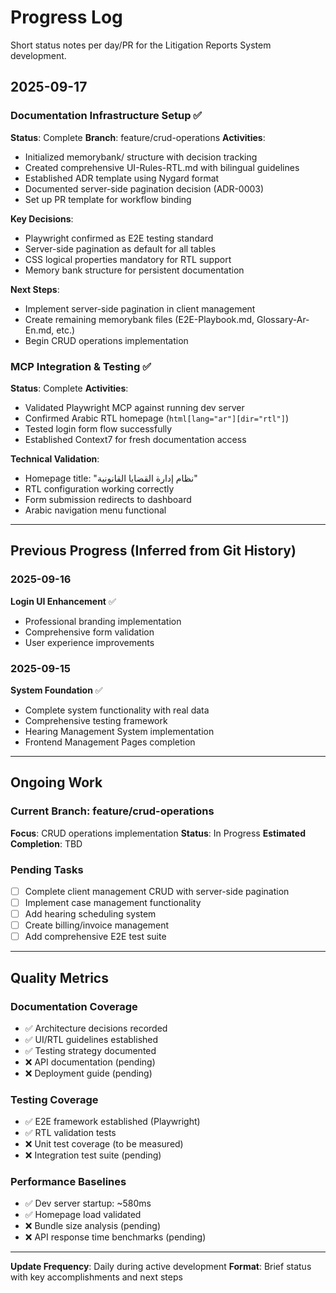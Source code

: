 # Progress Log

Short status notes per day/PR for the Litigation Reports System development.

## 2025-09-17

### Documentation Infrastructure Setup ✅
**Status**: Complete
**Branch**: feature/crud-operations
**Activities**:
- Initialized memorybank/ structure with decision tracking
- Created comprehensive UI-Rules-RTL.md with bilingual guidelines
- Established ADR template using Nygard format
- Documented server-side pagination decision (ADR-0003)
- Set up PR template for workflow binding

**Key Decisions**:
- Playwright confirmed as E2E testing standard
- Server-side pagination as default for all tables
- CSS logical properties mandatory for RTL support
- Memory bank structure for persistent documentation

**Next Steps**:
- Implement server-side pagination in client management
- Create remaining memorybank files (E2E-Playbook.md, Glossary-Ar-En.md, etc.)
- Begin CRUD operations implementation

### MCP Integration & Testing ✅
**Status**: Complete
**Activities**:
- Validated Playwright MCP against running dev server
- Confirmed Arabic RTL homepage (`html[lang="ar"][dir="rtl"]`)
- Tested login form flow successfully
- Established Context7 for fresh documentation access

**Technical Validation**:
- Homepage title: "نظام إدارة القضايا القانونية"
- RTL configuration working correctly
- Form submission redirects to dashboard
- Arabic navigation menu functional

---

## Previous Progress (Inferred from Git History)

### 2025-09-16
**Login UI Enhancement** ✅
- Professional branding implementation
- Comprehensive form validation
- User experience improvements

### 2025-09-15
**System Foundation** ✅
- Complete system functionality with real data
- Comprehensive testing framework
- Hearing Management System implementation
- Frontend Management Pages completion

---

## Ongoing Work

### Current Branch: feature/crud-operations
**Focus**: CRUD operations implementation
**Status**: In Progress
**Estimated Completion**: TBD

### Pending Tasks
- [ ] Complete client management CRUD with server-side pagination
- [ ] Implement case management functionality
- [ ] Add hearing scheduling system
- [ ] Create billing/invoice management
- [ ] Add comprehensive E2E test suite

---

## Quality Metrics

### Documentation Coverage
- ✅ Architecture decisions recorded
- ✅ UI/RTL guidelines established
- ✅ Testing strategy documented
- ❌ API documentation (pending)
- ❌ Deployment guide (pending)

### Testing Coverage
- ✅ E2E framework established (Playwright)
- ✅ RTL validation tests
- ❌ Unit test coverage (to be measured)
- ❌ Integration test suite (pending)

### Performance Baselines
- ✅ Dev server startup: ~580ms
- ✅ Homepage load validated
- ❌ Bundle size analysis (pending)
- ❌ API response time benchmarks (pending)

---

**Update Frequency**: Daily during active development
**Format**: Brief status with key accomplishments and next steps